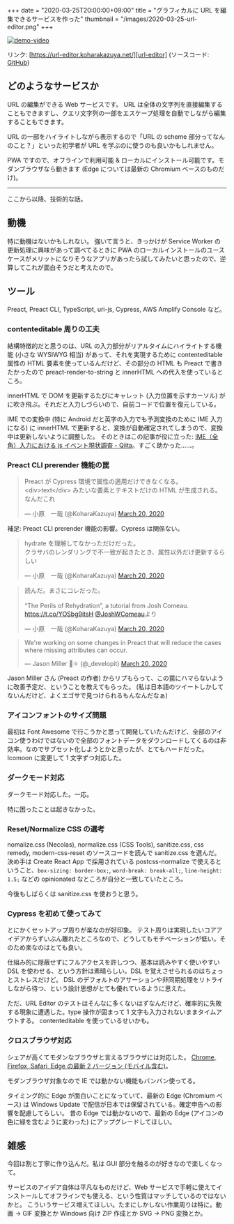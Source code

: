 +++
date = "2020-03-25T20:00:00+09:00"
title = "グラフィカルに URL を編集できるサービスを作った"
thumbnail = "/images/2020-03-25-url-editor.png"
+++

[![demo-video](https://user-images.githubusercontent.com/1829589/77241986-26530000-6c3d-11ea-957c-782a28747034.gif)][url-editor]

リンク: [https://url-editor.koharakazuya.net/][url-editor] (ソースコード: [GitHub][github])

## どのようなサービスか

URL の編集ができる Web サービスです。
URL は全体の文字列を直接編集することもできますし、クエリ文字列の一部をエスケープ処理を自動でしながら編集することもできます。

URL の一部をハイライトしながら表示するので「URL の scheme 部分ってなんのこと？」といった初学者が URL を学ぶのに使うのも良いかもしれません。

PWA ですので、オフラインで利用可能 & ローカルにインストール可能です。モダンブラウザなら動きます (Edge については最新の Chromium ベースのものだけ)。

---

ここから以降、技術的な話。

## 動機

特に動機はないかもしれない。
強いて言うと、きっかけが Service Worker の更新処理に興味があって調べてるときに PWA のローカルインストールのユースケースがメリットになりそうなアプリがあったら試してみたいと思ったので、逆算してこれが面白そうだと考えたので。

## ツール

Preact, Preact CLI, TypeScript, uri-js, Cypress, AWS Amplify Console など。

### contenteditable 周りの工夫

結構特徴的だと思うのは、URL の入力部分がリアルタイムにハイライトする機能 (小さな WYSIWYG 相当) があって、それを実現するために contenteditable 属性の HTML 要素を使っているんだけど、その部分の HTML も Preact で書きたかったので preact-render-to-string と innerHTML への代入を使っているところ。

innerHTML で DOM を更新するたびにキャレット (入力位置を示すカーソル) が に吹き飛ぶ。それだと入力しづらいので、自前コードで位置を復元している。

IME での変換中 (特に Android だと英字の入力でも予測変換のために IME 入力になる) に innerHTML で更新すると、変換が自動確定されてしまうので、変換中は更新しないように調整した。
そのときはこの記事が役に立った: [IME（全角）入力における js イベント現状調査 - Qiita](https://qiita.com/darai0512/items/fac4f166c23bf2075deb)。すごく助かった……。

### Preact CLI prerender 機能の罠

<blockquote class="twitter-tweet"><p lang="ja" dir="ltr">Preact が Cypress 環境で属性の適用だけできなくなる。&lt;div&gt;text&lt;/div&gt; みたいな要素とテキストだけの HTML が生成される。なんだこれ</p>&mdash; 小原　一哉 (@KoharaKazuya) <a href="https://twitter.com/KoharaKazuya/status/1240932037906690048?ref_src=twsrc%5Etfw">March 20, 2020</a></blockquote> <script async src="https://platform.twitter.com/widgets.js" charset="utf-8"></script>

補足: Preact CLI prerender 機能の影響。Cypress は関係ない。

<blockquote class="twitter-tweet"><p lang="ja" dir="ltr">hydrate を理解してなかっただけだった。<br>クラサバのレンダリングで不一致が起きたとき、属性以外だけ更新するらしい</p>&mdash; 小原　一哉 (@KoharaKazuya) <a href="https://twitter.com/KoharaKazuya/status/1240949358310215680?ref_src=twsrc%5Etfw">March 20, 2020</a></blockquote> <script async src="https://platform.twitter.com/widgets.js" charset="utf-8"></script>

<blockquote class="twitter-tweet"><p lang="ja" dir="ltr">読んだ。まさにコレだった。<br><br>“The Perils of Rehydration”, a tutorial from Josh Comeau. <a href="https://t.co/YOSbg9itsH">https://t.co/YOSbg9itsH</a> <a href="https://twitter.com/JoshWComeau?ref_src=twsrc%5Etfw">@JoshWComeau</a>より</p>&mdash; 小原　一哉 (@KoharaKazuya) <a href="https://twitter.com/KoharaKazuya/status/1240959240560193538?ref_src=twsrc%5Etfw">March 20, 2020</a></blockquote> <script async src="https://platform.twitter.com/widgets.js" charset="utf-8"></script>

<blockquote class="twitter-tweet"><p lang="en" dir="ltr">We&#39;re working on some changes in Preact that will reduce the cases where missing attributes can occur.</p>&mdash; Jason Miller 🦊⚛ (@_developit) <a href="https://twitter.com/_developit/status/1241099280376569858?ref_src=twsrc%5Etfw">March 20, 2020</a></blockquote> <script async src="https://platform.twitter.com/widgets.js" charset="utf-8"></script>

Jason Miller さん (Preact の作者) からリプもらって、この罠にハマらないように改善予定だ、ということを教えてもらった。
(私は日本語のツイートしかしてないんだけど、よくエゴサで見つけられるもんなんだなぁ)

### アイコンフォントのサイズ問題

最初は Font Awesome で行こうかと思って開発していたんだけど、全部のアイコン使うわけではないので全部のフォントデータをダウンロードしてくるのは非効率。なのでサブセット化しようとかと思ったが、とてもハードだった。
Icomoon に変更して 1 文字ずつ対応した。

### ダークモード対応

ダークモード対応した。一応。

特に困ったことは起きなかった。

### Reset/Normalize CSS の選考

nomalize.css (Necolas), normalize.css (CSS Tools), sanitize.css, css remedy, modern-css-reset のソースコードを読んで sanitize.css を選んだ。
決め手は Create React App で採用されている postcss-normalize で使えるということ、`box-sizing: border-box;`, `word-break: break-all;`, `line-height: 1.5;` などの opinionated なところが自分と一致していたところ。

今後もしばらくは sanitize.css を使おうと思う。

### Cypress を初めて使ってみて

とにかくセットアップ周りが楽なのが好印象。
テスト周りは実現したいコアアイデアからずいぶん離れたところなので、どうしてもモチベーションが低い。そのため楽なのはとても良い。

仕組み的に隠蔽せずにフルアクセスを許しつつ、基本は読みやすく使いやすい DSL を使わせる、という方針は素晴らしい。DSL を覚えさせられるのはちょっとストレスだけど。
DSL のデフォルトのアサーションや非同期処理をリトライしながら待つ、という設計思想がとても優れているように思えた。

ただ、URL Editor のテストはそんなに多くないはずなんだけど、確率的に失敗する現象に遭遇した。type 操作が固まって 1 文字も入力されないままタイムアウトする。
contenteditable を使っているせいかも。

### クロスブラウザ対応

シェアが高くてモダンなブラウザと言えるブラウザには対応した。
[Chrome, Firefox, Safari, Edge の最新 2 バージョン (モバイル含む)](https://github.com/KoharaKazuya/url-editor/blob/d3f53c560496461ba8b4bd18b9ad5721fa75309a/package.json#L6-L11)。

モダンブラウザ対象なので IE では動かない機能もバンバン使ってる。

タイミング的に Edge が面白いことになっていて、最新の Edge (Chromium ベース) は Windows Update で配信が日本では保留されている。確定申告への影響を配慮してらしい。
昔の Edge では動かないので、最新の Edge (アイコンの色に緑を含むように変わった) にアップグレードしてほしい。

## 雑感

今回は割と丁寧に作り込んだ。私は GUI 部分を触るのが好きなので楽しくなって。

サービスのアイデア自体は平凡なものだけど、Web サービスで手軽に使えてインストールしてオフラインでも使える、という性質はマッチしているのではないかと。
こういうサービス増えてほしい。たまにしかしない作業周りは特に。動画 → GIF 変換とか Windows 向け ZIP 作成とか SVG → PNG 変換とか。

[url-editor]: https://url-editor.koharakazuya.net/
[github]: https://github.com/KoharaKazuya/url-editor
